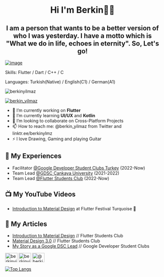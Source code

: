 <h1 align="center">Hi I'm Berkin👋🏻</h1>
<h2 align="center"> I am a person that wants to be a better version of who I was yesterday. I have a motto which is <b>"What we do in life, echoes in eternity"</b>. So, Let's go! </h2>

[![image](https://www.linkpicture.com/q/Game-over_1.png)](https://www.linkpicture.com/view.php?img=LPic6278a81b2d5421756653781)


Skills: Flutter / Dart / C++ / C 

Languages: Turkish(Native) / English(C1) / German(A1)

<p align="left"> <img src="https://komarev.com/ghpvc/?username=berkinyilmaz&label=Profile%20views&color=0e75b6&style=flat" alt="berkinyilmaz" /> </p>
<p align="left"> <a href="https://twitter.com/berkin_yilmaz" target="blank"><img src="https://img.shields.io/twitter/follow/berkin_yilmaz?logo=twitter&style=for-the-badge" alt="berkin_yilmaz" /></a> </p>

- 🔭 I’m currently working on <b>Flutter</b> 
- 🌱 I’m currently learning <b>UI/UX</b>  and <b>Kotlin</b>  
- 👯 I’m looking to collaborate on Cross-Platform Projects 
- 📫 How to reach me: @berkin_yilmaz from Twitter and linktr.ee/berkinylmz
- ⚡ I love Drawing, Gaming and playing Guitar

## 💼 My Experiences
- Facilitator [@Google Developer Student Clubs Turkey](https://www.linkedin.com/company/developer-student-clubs-turkey/) (2022-Now)
- Team Lead [@GDSC Çankaya University](https://gdsc.community.dev/cankaya-university/) (2021-2022)
- Team Lead [@Flutter Students Club](https://linktr.ee/flutterstudentsclub) (2022-Now)


## 📺 My YouTube Videos 
- [Introduction to Material Design](https://www.youtube.com/watch?v=H2OykY1FPb8&t=10296s) at Flutter Festival Turquoise 💙

## 🧾 My Articles  
- [Introduction to Material Design](https://medium.com/flutter-students-club/material-designa-giri%C5%9F-1489eea56a1c) // Flutter Students Club
- [Material Design 3.0](https://medium.com/flutter-students-club/material-design-3-0-712de778c8ff) // Flutter Students Club
- [My Story as a Google DSC Lead](https://medium.com/developer-student-clubs/my-story-as-a-google-dsc-lead-486934d3a2d) // Google Developer Student Clubs

<p align="left">
<a href="https://twitter.com/berkin_yilmaz" target="blank"><img align="center" src="https://raw.githubusercontent.com/rahuldkjain/github-profile-readme-generator/master/src/images/icons/Social/twitter.svg" alt="berkinyilmaz" height="30" width="40" /></a>
<a href="https://www.linkedin.com/in/berkinyilmaz/" target="blank"><img align="center" src="https://raw.githubusercontent.com/rahuldkjain/github-profile-readme-generator/master/src/images/icons/Social/linked-in-alt.svg" alt="berkinyilmaz" height="30" width="40" /></a>
<a href="https://berkinyilmaz.medium.com/" target="blank"><img align="center" src="https://raw.githubusercontent.com/rahuldkjain/github-profile-readme-generator/master/src/images/icons/Social/medium.svg" alt="@berkinyilmaz" height="30" width="40" /></a>
</p>

[![Top Langs](https://github-readme-stats.vercel.app/api/top-langs/?username=berkinyilmaz)](https://github.com/anuraghazra/github-readme-stats)


  
